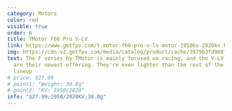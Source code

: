 ```yaml
---
category: Motors
color: red
visible: true
order: 6
title: TMotor F60 Pro V-LV
link: https://www.getfpv.com/t-motor-f60-pro-v-lv-motor-1950kv-2020kv.html
img: https://cdn-v2.getfpv.com/media/catalog/product/cache/3979b3fd908fbb12b31974edb6316b2e/t/-/t-motor-f60-pro-v-motor-main_5.jpg
text: The F series by TMotor is mainly focused on racing, and the V-LV motors
  are their newest offering. They're even lighter than the rest of the new Pro V
  lineup
# price: $27.99
# point1: "Weight: 30.8g"
# point2: "KV: 1950/2020"
info: "$27.99;1950/2020KV;30.8g"
---
```

